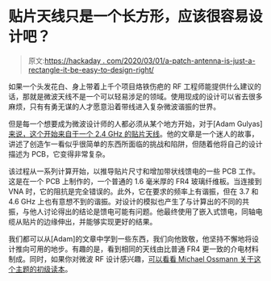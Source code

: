 # 贴片天线只是一个长方形，应该很容易设计吧？

> 原文:[https://hackaday . com/2020/03/01/a-patch-antenna-is-just-a-rectangle-it-be-easy-to-design-right/](https://hackaday.com/2020/03/01/a-patch-antenna-is-just-a-rectangle-it-should-be-easy-to-design-right/)

如果一个头发花白、身上带着上千个项目烙铁伤疤的 RF 工程师能提供什么建议的话，那就是微波天线不是一个可以轻易涉足的领域。使用现成的设计可以省去很多麻烦，只有有勇无谋的人才愿意沿着带线进入复杂微波谐振的世界。

但是每一个想要成为微波设计师的人都必须从某个地方开始，对于[Adam Gulyas] [来说，这个开始来自于一个 2.4 GHz 的贴片天线](https://hackaday.io/project/170048-244-ghz-patch-antenna)。他的文章是一个迷人的故事，讲述了创造乍一看似乎很简单的东西所面临的挑战和陷阱，但随着他将自己的设计描述为 PCB，它变得非常复杂。

该过程从一系列计算开始，以推导贴片尺寸和增加带状线馈电的一些 PCB 工作。这是在一个 PCB 上制作的，一个普通的 1.6 毫米厚的 FR4 玻璃纤维板。当连接到 VNA 时，它的阻抗是完全错误的。此外，它在要求的频率上有谐振，但在 3.7 和 4.6 GHz 上也有意想不到的谐振。对设计的模拟也产生了与计算出的不同的共振，与他人讨论得出的结论是馈电可能有问题。他最终使用了嵌入式馈电，同轴电缆从贴片的边缘伸出，并能够实现更好的结果。

我们都可以从[Adam]的文章中学到一些东西，我们向他致敬，他坚持不懈地将设计推向可用的地步。有趣的是，看到相同的天线由比普通 FR4 更一致的介电材料制成。同时，如果你对微波 RF 设计感兴趣，[可以看看 Michael Ossmann 关于这个主题的初级读本](https://hackaday.com/2016/03/23/michael-ossmann-makes-you-an-rf-design-hero/)。